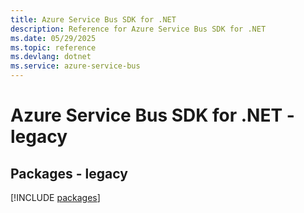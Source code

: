 ```yaml
---
title: Azure Service Bus SDK for .NET
description: Reference for Azure Service Bus SDK for .NET
ms.date: 05/29/2025
ms.topic: reference
ms.devlang: dotnet
ms.service: azure-service-bus
---
```

# Azure Service Bus SDK for .NET - legacy
## Packages - legacy
[!INCLUDE [packages](service-bus-index.md)]